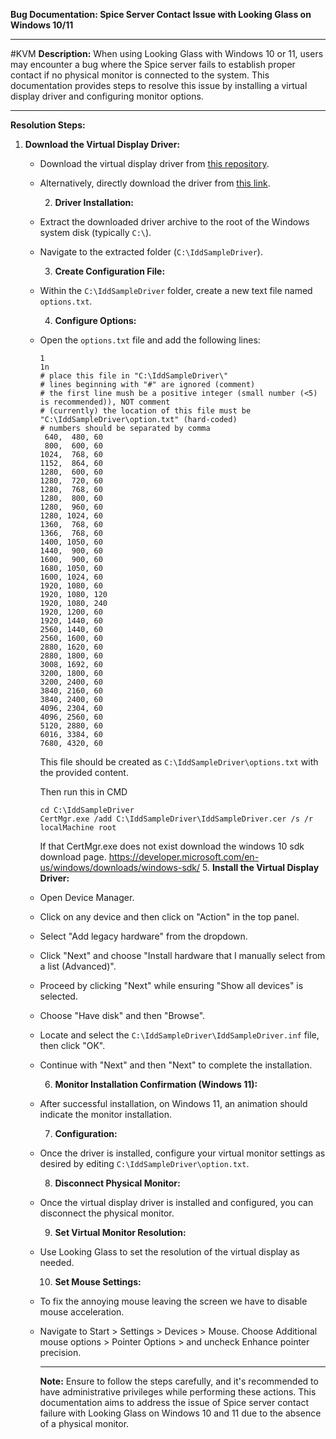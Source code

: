 **Bug Documentation: Spice Server Contact Issue with Looking Glass on Windows 10/11**

---
#KVM 
**Description:**
When using Looking Glass with Windows 10 or 11, users may encounter a bug where the Spice server fails to establish proper contact if no physical monitor is connected to the system. This documentation provides steps to resolve this issue by installing a virtual display driver and configuring monitor options.

---

**Resolution Steps:**

1. **Download the Virtual Display Driver:**

	- Download the virtual display driver from [this repository](https://github.com/ge9/IddSampleDriver).
	- Alternatively, directly download the driver from [this link](https://github.com/ge9/IddSampleDriver/releases/tag/0.0.1.2).
	  
	  2. **Driver Installation:**
	- Extract the downloaded driver archive to the root of the Windows system disk (typically `C:\`).
	- Navigate to the extracted folder (`C:\IddSampleDriver`).
	  
	  3. **Create Configuration File:**
	- Within the `C:\IddSampleDriver` folder, create a new text file named `options.txt`.
	  
	  4. **Configure Options:**
	- Open the `options.txt` file and add the following lines:
	  
	  ```plaintext
	  1
	  1n
	  # place this file in "C:\IddSampleDriver\"
	  # lines beginning with "#" are ignored (comment)
	  # the first line mush be a positive integer (small number (<5) is recommended)), NOT comment
	  # (currently) the location of this file must be "C:\IddSampleDriver\option.txt" (hard-coded)
	  # numbers should be separated by comma
	   640,  480, 60
	   800,  600, 60
	  1024,  768, 60
	  1152,  864, 60
	  1280,  600, 60
	  1280,  720, 60
	  1280,  768, 60
	  1280,  800, 60
	  1280,  960, 60
	  1280, 1024, 60
	  1360,  768, 60
	  1366,  768, 60
	  1400, 1050, 60
	  1440,  900, 60
	  1600,  900, 60
	  1680, 1050, 60
	  1600, 1024, 60
	  1920, 1080, 60
	  1920, 1080, 120
	  1920, 1080, 240
	  1920, 1200, 60
	  1920, 1440, 60
	  2560, 1440, 60
	  2560, 1600, 60
	  2880, 1620, 60
	  2880, 1800, 60
	  3008, 1692, 60
	  3200, 1800, 60
	  3200, 2400, 60
	  3840, 2160, 60
	  3840, 2400, 60
	  4096, 2304, 60
	  4096, 2560, 60
	  5120, 2880, 60
	  6016, 3384, 60
	  7680, 4320, 60
	  ```
	  
	  This file should be created as `C:\IddSampleDriver\options.txt` with the provided content.
	  
	  Then run this in CMD
	  ```
	  cd C:\IddSampleDriver
	  CertMgr.exe /add C:\IddSampleDriver\IddSampleDriver.cer /s /r localMachine root
	  ```
	  If that CertMgr.exe does not exist download the windows 10 sdk download page. 
	  https://developer.microsoft.com/en-us/windows/downloads/windows-sdk/
	  5. **Install the Virtual Display Driver:**
	- Open Device Manager.
	- Click on any device and then click on "Action" in the top panel.
	- Select "Add legacy hardware" from the dropdown.
	- Click "Next" and choose "Install hardware that I manually select from a list (Advanced)".
	- Proceed by clicking "Next" while ensuring "Show all devices" is selected.
	- Choose "Have disk" and then "Browse".
	- Locate and select the `C:\IddSampleDriver\IddSampleDriver.inf` file, then click "OK".
	- Continue with "Next" and then "Next" to complete the installation.
	  
	  6. **Monitor Installation Confirmation (Windows 11):**
	- After successful installation, on Windows 11, an animation should indicate the monitor installation.
	  
	  7. **Configuration:**
	- Once the driver is installed, configure your virtual monitor settings as desired by editing `C:\IddSampleDriver\option.txt`.
	  
	  8. **Disconnect Physical Monitor:**
	- Once the virtual display driver is installed and configured, you can disconnect the physical monitor.
	  
	  9. **Set Virtual Monitor Resolution:**
	- Use Looking Glass to set the resolution of the virtual display as needed.
	  
	  10. **Set Mouse Settings:**
	- To fix the annoying mouse leaving the screen we have to disable mouse acceleration.
	- Navigate to Start > Settings > Devices > Mouse. Choose Additional mouse options > Pointer Options > and uncheck Enhance pointer precision. 
	  
	  ---
	  
	  **Note:** Ensure to follow the steps carefully, and it's recommended to have administrative privileges while performing these actions. This documentation aims to address the issue of Spice server contact failure with Looking Glass on Windows 10 and 11 due to the absence of a physical monitor.